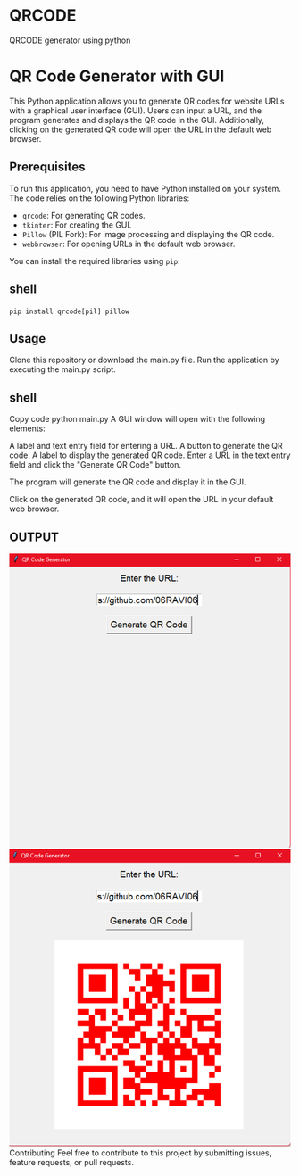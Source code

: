 # QRCODE
QRCODE generator using python

# QR Code Generator with GUI

This Python application allows you to generate QR codes for website URLs with a graphical user interface (GUI). Users can input a URL, and the program generates and displays the QR code in the GUI. Additionally, clicking on the generated QR code will open the URL in the default web browser.

## Prerequisites

To run this application, you need to have Python installed on your system. The code relies on the following Python libraries:

- `qrcode`: For generating QR codes.
- `tkinter`: For creating the GUI.
- `Pillow` (PIL Fork): For image processing and displaying the QR code.
- `webbrowser`: For opening URLs in the default web browser.

You can install the required libraries using `pip`:

## shell
`pip install qrcode[pil] pillow`

## Usage
Clone this repository or download the main.py file.
Run the application by executing the main.py script.

## shell

Copy code
python main.py
A GUI window will open with the following elements:

A label and text entry field for entering a URL.
A button to generate the QR code.
A label to display the generated QR code.
Enter a URL in the text entry field and click the "Generate QR Code" button.

The program will generate the QR code and display it in the GUI.

Click on the generated QR code, and it will open the URL in your default web browser.

## OUTPUT

<div align= "center">

<img src="assets/img/imgg1.png">
<img src="assets/img/imgg2.png">

</div>
Contributing
Feel free to contribute to this project by submitting issues, feature requests, or pull requests.